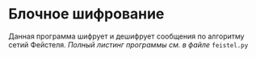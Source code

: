 # Блочное шифрование

Данная программа шифрует и дешифрует сообщения по алгоритму сетий Фейстеля. *Полный листинг программы см. в файле* `feistel.py`
